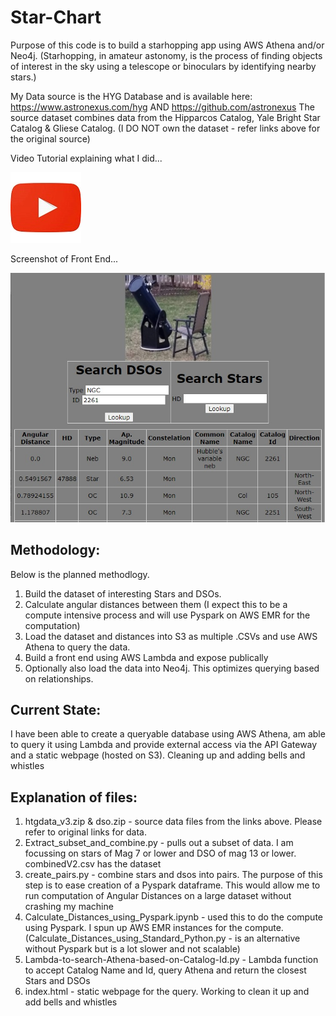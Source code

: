 # Star-Chart


Purpose of this code is to build a starhopping app using AWS Athena and/or Neo4j. 
(Starhopping, in amateur astonomy, is the process of finding objects of interest in the sky using a telescope or binoculars by identifying nearby stars.)

My Data source is the HYG Database and is available here: https://www.astronexus.com/hyg AND https://github.com/astronexus
The source dataset combines data from the Hipparcos Catalog, Yale Bright Star Catalog & Gliese Catalog. (I DO NOT own the dataset - refer links above for the original source) 

Video Tutorial explaining what I did...

[![Video Tutorial](https://github.com/vvr-rao/Star-Chart/blob/main/images/youtube.jpg)](https://www.youtube.com/watch?v=YOUTUBE_VIDEO_ID_HERE)


Screenshot of Front End...

![Screenshot](https://github.com/vvr-rao/Star-Chart/blob/main/images/screenshot.jpg?raw=true)

## Methodology:

Below is the planned methodlogy.
1) Build the dataset of interesting Stars and DSOs. 
2) Calculate angular distances between them (I expect this to be a compute intensive process and will use Pyspark on AWS EMR for the computation)
3) Load the dataset and distances into S3 as multiple .CSVs and use AWS Athena to query the data.
4) Build a front end using AWS Lambda and expose publically
5) Optionally also load the data into Neo4j. This optimizes querying based on relationships. 


## Current State: 
I have been able to create a queryable database using AWS Athena, am able to query it using Lambda and provide external access via the API Gateway and a static webpage (hosted on S3). Cleaning up and adding bells and whistles

## Explanation of files:

1) htgdata_v3.zip & dso.zip - source data files from the links above. Please refer to original links for data.
2) Extract_subset_and_combine.py - pulls out a subset of data. I am focussing on stars of Mag 7 or lower and DSO of mag 13 or lower. combinedV2.csv has the dataset
3) create_pairs.py - combine stars and dsos into pairs. The purpose of this step is to ease creation of a Pyspark dataframe. This would allow me to run computation of Angular Distances on a large dataset without crashing my machine
4) Calculate_Distances_using_Pyspark.ipynb - used this to do the compute using Pyspark. I spun up AWS EMR instances for the compute. (Calculate_Distances_using_Standard_Python.py - is an alternative without Pyspark but is a lot slower and not scalable)
5) Lambda-to-search-Athena-based-on-Catalog-Id.py - Lambda function to accept Catalog Name and Id, query Athena and return the closest Stars and DSOs
6) index.html - static webpage for the query. Working to clean it up and add bells and whistles
